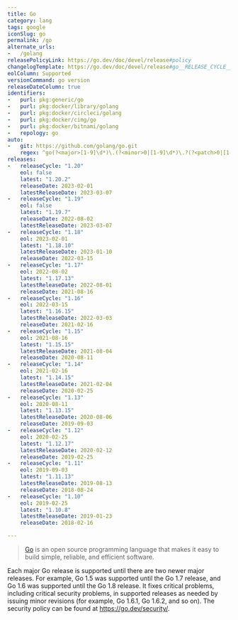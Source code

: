 ```yaml
---
title: Go
category: lang
tags: google
iconSlug: go
permalink: /go
alternate_urls:
-   /golang
releasePolicyLink: https://go.dev/doc/devel/release#policy
changelogTemplate: https://go.dev/doc/devel/release#go__RELEASE_CYCLE__.minor
eolColumn: Supported
versionCommand: go version
releaseDateColumn: true
identifiers:
-   purl: pkg:generic/go
-   purl: pkg:docker/library/golang
-   purl: pkg:docker/circleci/golang
-   purl: pkg:docker/cimg/go
-   purl: pkg:docker/bitnami/golang
-   repology: go
auto:
-   git: https://github.com/golang/go.git
    regex: ^go(?<major>[1-9]\d*)\.(?<minor>0|[1-9]\d*)\.?(?<patch>0|[1-9]\d*)?$
releases:
-   releaseCycle: "1.20"
    eol: false
    latest: "1.20.2"
    releaseDate: 2023-02-01
    latestReleaseDate: 2023-03-07
-   releaseCycle: "1.19"
    eol: false
    latest: "1.19.7"
    releaseDate: 2022-08-02
    latestReleaseDate: 2023-03-07
-   releaseCycle: "1.18"
    eol: 2023-02-01
    latest: "1.18.10"
    latestReleaseDate: 2023-01-10
    releaseDate: 2022-03-15
-   releaseCycle: "1.17"
    eol: 2022-08-02
    latest: "1.17.13"
    latestReleaseDate: 2022-08-01
    releaseDate: 2021-08-16
-   releaseCycle: "1.16"
    eol: 2022-03-15
    latest: "1.16.15"
    latestReleaseDate: 2022-03-03
    releaseDate: 2021-02-16
-   releaseCycle: "1.15"
    eol: 2021-08-16
    latest: "1.15.15"
    latestReleaseDate: 2021-08-04
    releaseDate: 2020-08-11
-   releaseCycle: "1.14"
    eol: 2021-02-16
    latest: "1.14.15"
    latestReleaseDate: 2021-02-04
    releaseDate: 2020-02-25
-   releaseCycle: "1.13"
    eol: 2020-08-11
    latest: "1.13.15"
    latestReleaseDate: 2020-08-06
    releaseDate: 2019-09-03
-   releaseCycle: "1.12"
    eol: 2020-02-25
    latest: "1.12.17"
    latestReleaseDate: 2020-02-12
    releaseDate: 2019-02-25
-   releaseCycle: "1.11"
    eol: 2019-09-03
    latest: "1.11.13"
    latestReleaseDate: 2019-08-13
    releaseDate: 2018-08-24
-   releaseCycle: "1.10"
    eol: 2019-02-25
    latest: "1.10.8"
    latestReleaseDate: 2019-01-23
    releaseDate: 2018-02-16

---
```


> [Go](https://go.dev/) is an open source programming language that makes it easy to build simple, reliable, and efficient software.

Each major Go release is supported until there are two newer major releases. For example, Go 1.5 was supported until the Go 1.7 release, and Go 1.6 was supported until the Go 1.8 release. It fixes critical problems, including critical security problems, in supported releases as needed by issuing minor revisions (for example, Go 1.6.1, Go 1.6.2, and so on). The security policy can be found at <https://go.dev/security/>.
